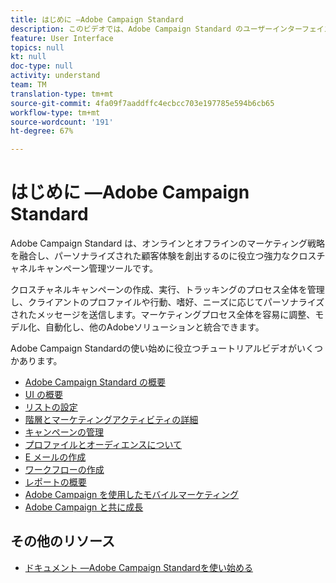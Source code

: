 ```yaml
---
title: はじめに —Adobe Campaign Standard
description: このビデオでは、Adobe Campaign Standard のユーザーインターフェイス、主な機能、およびコア機能の概要を説明します。
feature: User Interface
topics: null
kt: null
doc-type: null
activity: understand
team: TM
translation-type: tm+mt
source-git-commit: 4fa09f7aaddffc4ecbcc703e197785e594b6cb65
workflow-type: tm+mt
source-wordcount: '191'
ht-degree: 67%

---
```



# はじめに —Adobe Campaign Standard

Adobe Campaign Standard は、オンラインとオフラインのマーケティング戦略を融合し、パーソナライズされた顧客体験を創出するのに役立つ強力なクロスチャネルキャンペーン管理ツールです。

クロスチャネルキャンペーンの作成、実行、トラッキングのプロセス全体を管理し、クライアントのプロファイルや行動、嗜好、ニーズに応じてパーソナライズされたメッセージを送信します。マーケティングプロセス全体を容易に調整、モデル化、自動化し、他のAdobeソリューションと統合できます。

Adobe Campaign Standardの使い始めに役立つチュートリアルビデオがいくつかあります。

* [Adobe Campaign Standard の概要](/help/getting-started/adobe-campaign-standard-introduction.md)
* [UI の概要](/help/getting-started/getting-started-with-the-ui.md)
* [リストの設定](/help/getting-started/configure-a-list.md)
* [階層とマーケティングアクティビティの詳細](/help/getting-started/explore-hierarchy-and-marketing-activities.md)
* [キャンペーンの管理](/help/getting-started/managing-campaigns.md)
* [プロファイルとオーディエンスについて](/help/getting-started/understanding-profiles-and-audiences.md)
* [E メールの作成](https://docs.adobe.com/content/help/ja-JP/campaign-standard-learn/tutorials/communication-channels/email/create-email-from-homepage.translate.html)
* [ワークフローの作成](/help/managing-processes-and-data/create-workflow.md)
* [レポートの概要](/help/getting-started/reporting-with-adobe-campaign-introduction.md)
* [Adobe Campaign を使用したモバイルマーケティング](/help/getting-started/mobile-marketing-with-adobe-campaign.md)
* [Adobe Campaign と共に成長](/help/getting-started/growing-with-adobe-campaign.md)

## その他のリソース

* [ドキュメント —Adobe Campaign Standardを使い始める](https://docs.adobe.com/content/help/en/campaign-standard/using/getting-started/about-campaign-standard.html)
